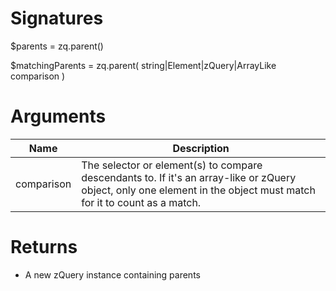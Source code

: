 <!-- start reference -->

# Signatures

$parents = zq.parent()

$matchingParents = zq.parent( string|Element|zQuery|ArrayLike comparison )

# Arguments

|Name|Description|
|---|---|
|comparison|The selector or element(s) to compare descendants to. If it's an array-like or zQuery object, only one element in the object must match for it to count as a match.|

# Returns

- A new zQuery instance containing parents

<!-- end reference -->
